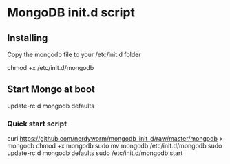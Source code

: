 # MongoDB init.d script


## Installing
Copy the mongodb file to your /etc/init.d folder

chmod +x /etc/init.d/mongodb


## Start Mongo at boot

update-rc.d mongodb defaults

### Quick start script
curl https://github.com/nerdyworm/mongodb_init_d/raw/master/mongodb > mongodb
chmod +x mongodb
sudo mv mongodb /etc/init.d/mongodb
sudo update-rc.d mongodb defaults
sudo /etc/init.d/mongodb start
